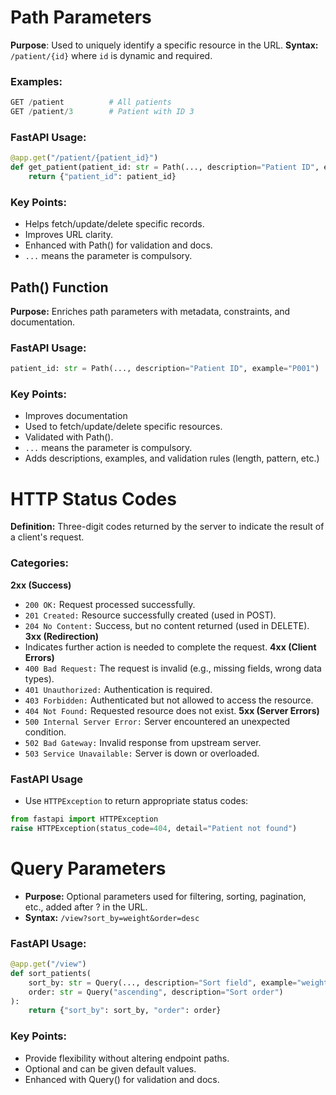 # Path Parameters

**Purpose**: Used to uniquely identify a specific resource in the URL.
**Syntax:** `/patient/{id}` where `id` is dynamic and required.

### Examples:
```python
GET /patient          # All patients
GET /patient/3        # Patient with ID 3
```

### FastAPI Usage:
```python
@app.get("/patient/{patient_id}")
def get_patient(patient_id: str = Path(..., description="Patient ID", example="P01")):
    return {"patient_id": patient_id}
```

### Key Points:
- Helps fetch/update/delete specific records.
- Improves URL clarity.
- Enhanced with Path() for validation and docs.
- `...` means the parameter is compulsory.

## Path() Function

**Purpose:** Enriches path parameters with metadata, constraints, and documentation.
### FastAPI Usage:
```python
patient_id: str = Path(..., description="Patient ID", example="P001")
```
### Key Points:
- Improves documentation
- Used to fetch/update/delete specific resources.
- Validated with Path().
- `...` means the parameter is compulsory.
- Adds descriptions, examples, and validation rules (length, pattern, etc.)
 

 
# HTTP Status Codes
**Definition:** Three-digit codes returned by the server to indicate the result of a client's request.

### Categories:
**2xx (Success)**
- `200 OK:` Request processed successfully.
- `201 Created:` Resource successfully created (used in POST).
- `204 No Content:` Success, but no content returned (used in DELETE).
**3xx (Redirection)**
- Indicates further action is needed to complete the request.
**4xx (Client Errors)**
- `400 Bad Request:` The request is invalid (e.g., missing fields, wrong data types).
- `401 Unauthorized:` Authentication is required.
- `403 Forbidden:` Authenticated but not allowed to access the resource.
- `404 Not Found:` Requested resource does not exist.
**5xx (Server Errors)**
- `500 Internal Server Error:` Server encountered an unexpected condition.
- `502 Bad Gateway:` Invalid response from upstream server.
- `503 Service Unavailable:` Server is down or overloaded.

### FastAPI Usage
- Use `HTTPException` to return appropriate status codes:
```python
from fastapi import HTTPException
raise HTTPException(status_code=404, detail="Patient not found")
```


# Query Parameters
- **Purpose:** Optional parameters used for filtering, sorting, pagination, etc., added after ? in the URL.
- **Syntax:** `/view?sort_by=weight&order=desc`

### FastAPI Usage:
```python
@app.get("/view")
def sort_patients(
    sort_by: str = Query(..., description="Sort field", example="weight"),
    order: str = Query("ascending", description="Sort order")
):
    return {"sort_by": sort_by, "order": order}
```

### Key Points:
- Provide flexibility without altering endpoint paths.
- Optional and can be given default values.
- Enhanced with Query() for validation and docs.
